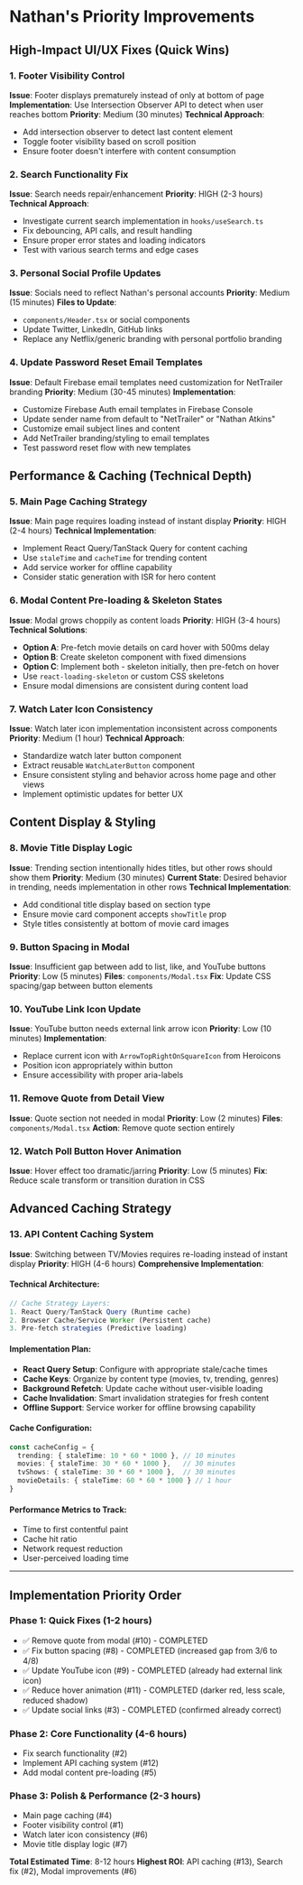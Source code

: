 # Nathan's Priority Improvements

## High-Impact UI/UX Fixes (Quick Wins)

### 1. Footer Visibility Control
**Issue**: Footer displays prematurely instead of only at bottom of page
**Implementation**: Use Intersection Observer API to detect when user reaches bottom
**Priority**: Medium (30 minutes)
**Technical Approach**:
- Add intersection observer to detect last content element
- Toggle footer visibility based on scroll position
- Ensure footer doesn't interfere with content consumption

### 2. Search Functionality Fix
**Issue**: Search needs repair/enhancement
**Priority**: HIGH (2-3 hours)
**Technical Approach**:
- Investigate current search implementation in `hooks/useSearch.ts`
- Fix debouncing, API calls, and result handling
- Ensure proper error states and loading indicators
- Test with various search terms and edge cases

### 3. Personal Social Profile Updates
**Issue**: Socials need to reflect Nathan's personal accounts
**Priority**: Medium (15 minutes)
**Files to Update**:
- `components/Header.tsx` or social components
- Update Twitter, LinkedIn, GitHub links
- Replace any Netflix/generic branding with personal portfolio branding

### 4. Update Password Reset Email Templates
**Issue**: Default Firebase email templates need customization for NetTrailer branding
**Priority**: Medium (30-45 minutes)
**Implementation**:
- Customize Firebase Auth email templates in Firebase Console
- Update sender name from default to "NetTrailer" or "Nathan Atkins"
- Customize email subject lines and content
- Add NetTrailer branding/styling to email templates
- Test password reset flow with new templates

## Performance & Caching (Technical Depth)

### 5. Main Page Caching Strategy
**Issue**: Main page requires loading instead of instant display
**Priority**: HIGH (2-4 hours)
**Technical Implementation**:
- Implement React Query/TanStack Query for content caching
- Use `staleTime` and `cacheTime` for trending content
- Add service worker for offline capability
- Consider static generation with ISR for hero content

### 6. Modal Content Pre-loading & Skeleton States
**Issue**: Modal grows choppily as content loads
**Priority**: HIGH (3-4 hours)
**Technical Solutions**:
- **Option A**: Pre-fetch movie details on card hover with 500ms delay
- **Option B**: Create skeleton component with fixed dimensions
- **Option C**: Implement both - skeleton initially, then pre-fetch on hover
- Use `react-loading-skeleton` or custom CSS skeletons
- Ensure modal dimensions are consistent during content load

### 7. Watch Later Icon Consistency
**Issue**: Watch later icon implementation inconsistent across components
**Priority**: Medium (1 hour)
**Technical Approach**:
- Standardize watch later button component
- Extract reusable `WatchLaterButton` component
- Ensure consistent styling and behavior across home page and other views
- Implement optimistic updates for better UX

## Content Display & Styling

### 8. Movie Title Display Logic
**Issue**: Trending section intentionally hides titles, but other rows should show them
**Priority**: Medium (30 minutes)
**Current State**: Desired behavior in trending, needs implementation in other rows
**Technical Implementation**:
- Add conditional title display based on section type
- Ensure movie card component accepts `showTitle` prop
- Style titles consistently at bottom of movie card images

### 9. Button Spacing in Modal
**Issue**: Insufficient gap between add to list, like, and YouTube buttons
**Priority**: Low (5 minutes)
**Files**: `components/Modal.tsx`
**Fix**: Update CSS spacing/gap between button elements

### 10. YouTube Link Icon Update
**Issue**: YouTube button needs external link arrow icon
**Priority**: Low (10 minutes)
**Implementation**:
- Replace current icon with `ArrowTopRightOnSquareIcon` from Heroicons
- Position icon appropriately within button
- Ensure accessibility with proper aria-labels

### 11. Remove Quote from Detail View
**Issue**: Quote section not needed in modal
**Priority**: Low (2 minutes)
**Files**: `components/Modal.tsx`
**Action**: Remove quote section entirely

### 12. Watch Poll Button Hover Animation
**Issue**: Hover effect too dramatic/jarring
**Priority**: Low (5 minutes)
**Fix**: Reduce scale transform or transition duration in CSS

## Advanced Caching Strategy

### 13. API Content Caching System
**Issue**: Switching between TV/Movies requires re-loading instead of instant display
**Priority**: HIGH (4-6 hours)
**Comprehensive Implementation**:

#### Technical Architecture:
```typescript
// Cache Strategy Layers:
1. React Query/TanStack Query (Runtime cache)
2. Browser Cache/Service Worker (Persistent cache)
3. Pre-fetch strategies (Predictive loading)
```

#### Implementation Plan:
- **React Query Setup**: Configure with appropriate stale/cache times
- **Cache Keys**: Organize by content type (movies, tv, trending, genres)
- **Background Refetch**: Update cache without user-visible loading
- **Cache Invalidation**: Smart invalidation strategies for fresh content
- **Offline Support**: Service worker for offline browsing capability

#### Cache Configuration:
```typescript
const cacheConfig = {
  trending: { staleTime: 10 * 60 * 1000 }, // 10 minutes
  movies: { staleTime: 30 * 60 * 1000 },   // 30 minutes
  tvShows: { staleTime: 30 * 60 * 1000 },  // 30 minutes
  movieDetails: { staleTime: 60 * 60 * 1000 } // 1 hour
}
```

#### Performance Metrics to Track:
- Time to first contentful paint
- Cache hit ratio
- Network request reduction
- User-perceived loading time

---

## Implementation Priority Order

### Phase 1: Quick Fixes (1-2 hours)
- ✅ Remove quote from modal (#10) - COMPLETED
- ✅ Fix button spacing (#8) - COMPLETED (increased gap from 3/6 to 4/8)
- ✅ Update YouTube icon (#9) - COMPLETED (already had external link icon)
- ✅ Reduce hover animation (#11) - COMPLETED (darker red, less scale, reduced shadow)
- ✅ Update social links (#3) - COMPLETED (confirmed already correct)

### Phase 2: Core Functionality (4-6 hours)
- Fix search functionality (#2)
- Implement API caching system (#12)
- Add modal content pre-loading (#5)

### Phase 3: Polish & Performance (2-3 hours)
- Main page caching (#4)
- Footer visibility control (#1)
- Watch later icon consistency (#6)
- Movie title display logic (#7)

**Total Estimated Time**: 8-12 hours
**Highest ROI**: API caching (#13), Search fix (#2), Modal improvements (#6)